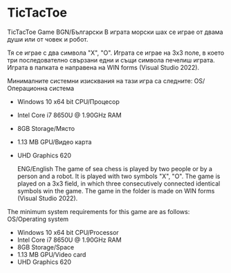 # TicTacToe
TicTacToe Game
BGN/Български
В играта морски шах се играе от двама души или от човек и робот.

Тя се играе с два символа "Х", "О".
Играта се играе на 3х3 поле, в което три последователно свързани едни и същи символа печелиш играта.
Играта в папката е направена на WIN forms (Visual Studio 2022).

Минималните системни изисквания на тази игра са следните:
OS/Операционна система 
* Windows 10 x64 bit
CPU/Процесор
* Intel Core i7 8650U @ 1.90GHz
RAM
* 8GB
Storage/Място
* 1.13 MB
GPU/Видео карта
* UHD Graphics 620

  ENG/English
The game of sea chess is played by two people or by a person and a robot.
It is played with two symbols "X", "O".
The game is played on a 3x3 field, in which three consecutively connected identical symbols win the game.
The game in the folder is made on WIN forms (Visual Studio 2022).

The minimum system requirements for this game are as follows:
OS/Operating system
* Windows 10 x64 bit
CPU/Processor
* Intel Core i7 8650U @ 1.90GHz
RAM
* 8GB
Storage/Space
* 1.13 MB
GPU/Video card
* UHD Graphics 620
